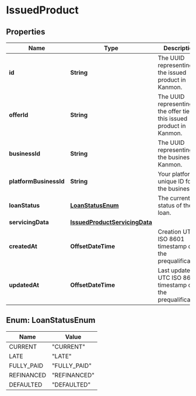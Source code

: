 

# IssuedProduct


## Properties

| Name | Type | Description | Notes |
|------------ | ------------- | ------------- | -------------|
|**id** | **String** | The UUID representing the issued product in Kanmon. |  |
|**offerId** | **String** | The UUID representing the offer tied to this issued product in Kanmon. |  |
|**businessId** | **String** | The UUID representing the business in Kanmon. |  |
|**platformBusinessId** | **String** | Your platform’s unique ID for the business. |  |
|**loanStatus** | [**LoanStatusEnum**](#LoanStatusEnum) | The current status of the loan. |  |
|**servicingData** | [**IssuedProductServicingData**](IssuedProductServicingData.md) |  |  |
|**createdAt** | **OffsetDateTime** | Creation UTC ISO 8601 timestamp of the prequalification. |  |
|**updatedAt** | **OffsetDateTime** | Last updated UTC ISO 8601 timestamp of the prequalification. |  |



## Enum: LoanStatusEnum

| Name | Value |
|---- | -----|
| CURRENT | &quot;CURRENT&quot; |
| LATE | &quot;LATE&quot; |
| FULLY_PAID | &quot;FULLY_PAID&quot; |
| REFINANCED | &quot;REFINANCED&quot; |
| DEFAULTED | &quot;DEFAULTED&quot; |



